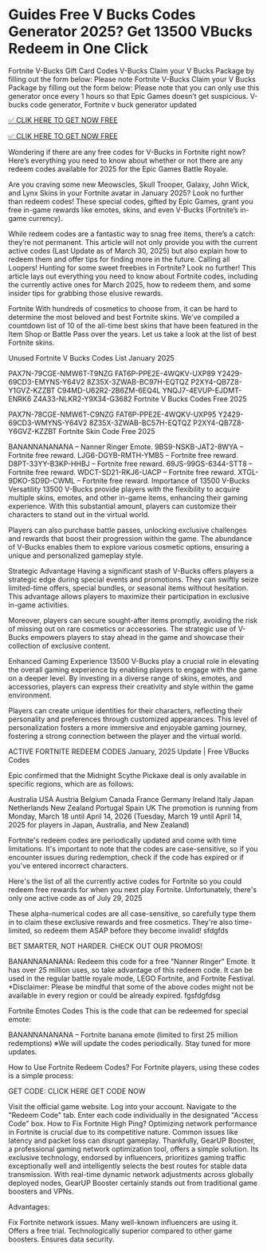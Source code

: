 # Guides Free V Bucks Codes Generator  2025? Get 13500 VBucks Redeem in One Click

Fortnite V-Bucks Gift Card Codes V-Bucks Claim your V Bucks Package by filling out the form below: Please note Fortnite V-Bucks Claim your V Bucks Package by filling out the form below: Please note that you can only use this generator once every 1 hours so that Epic Games doesn’t get suspicious. V-bucks code generator, Fortnite v buck generator updated

[✅ CLIK HERE TO GET NOW FREE](https://shorter.me/FHDug)

[✅ CLIK HERE TO GET NOW FREE](https://shorter.me/nVzTR)


Wondering if there are any free codes for V-Bucks in Fortnite right now? Here’s everything you need to know about whether or not there are any redeem codes available for 2025 for the Epic Games Battle Royale.

Are you craving some new Meowscles, Skull Trooper, Galaxy, John Wick, and Lynx Skins in your Fortnite avatar in January 2025? Look no further than redeem codes! These special codes, gifted by Epic Games, grant you free in-game rewards like emotes, skins, and even V-Bucks (Fortnite’s in-game currency).



While redeem codes are a fantastic way to snag free items, there’s a catch: they’re not permanent. This article will not only provide you with the current active codes (Last Update as of March 30, 2025) but also explain how to redeem them and offer tips for finding more in the future. Calling all Loopers! Hunting for some sweet freebies in Fortnite? Look no further! This article lays out everything you need to know about Fortnite codes, including the currently active ones for March 2025, how to redeem them, and some insider tips for grabbing those elusive rewards.

Fortnite With hundreds of cosmetics to choose from, it can be hard to determine the most beloved and best Fortnite skins. We’ve compiled a countdown list of 10 of the all-time best skins that have been featured in the Item Shop or Battle Pass over the years. Let us take a look at the list of best Fortnite skins.

Unused Fortnite V Bucks Codes List January 2025

PAX7N-79CGE-NMW6T-T9NZG
FAT6P-PPE2E-4WQKV-UXP89
Y2429-69CD3-EMYNS-Y64V2
8Z35X-3ZWAB-BC97H-EQTQZ
P2XY4-QB7Z8-Y1GVZ-KZZBT
C94MD-U62R2-2B6ZM-6EQ4L
YNQJ7-4EVUP-EJDMT-ENRK6
Z4A33-NLKR2-Y9X34-G3682
Fortnite V Bucks Codes Free 2025

PAX7N-78CGE-NMW6T-C9NZG
FAT6P-PPE2E-4WQKV-UXP95
Y2429-69CD3-WMYNS-Y64V2
8Z35X-3ZWAB-BC57H-EQTQZ
P2XY4-QB7Z8-Y6GVZ-KZZBT
Fortnite Skin Code Free 2025


BANANNANANANA – Nanner Ringer Emote.
9BS9-NSKB-JAT2-8WYA – Fortnite free reward.
LJG6-DGYB-RMTH-YMB5 – Fortnite free reward.
D8PT-33YY-B3KP-HHBJ – Fortnite free reward.
69JS-99GS-6344-STT8 – Fortnite free reward.
WDCT-SD21-RKJ6-UACP – Fortnite free reward.
XTGL-9DKO-SD9D-CWML – Fortnite free reward.
Importance of 13500 V-Bucks
Versatility
13500 V-Bucks provide players with the flexibility to acquire multiple skins, emotes, and other in-game items, enhancing their gaming experience. With this substantial amount, players can customize their characters to stand out in the virtual world.

Players can also purchase battle passes, unlocking exclusive challenges and rewards that boost their progression within the game. The abundance of V-Bucks enables them to explore various cosmetic options, ensuring a unique and personalized gameplay style.

Strategic Advantage
Having a significant stash of V-Bucks offers players a strategic edge during special events and promotions. They can swiftly seize limited-time offers, special bundles, or seasonal items without hesitation. This advantage allows players to maximize their participation in exclusive in-game activities.

Moreover, players can secure sought-after items promptly, avoiding the risk of missing out on rare cosmetics or accessories. The strategic use of V-Bucks empowers players to stay ahead in the game and showcase their collection of exclusive content.

Enhanced Gaming Experience
13500 V-Bucks play a crucial role in elevating the overall gaming experience by enabling players to engage with the game on a deeper level. By investing in a diverse range of skins, emotes, and accessories, players can express their creativity and style within the game environment.

Players can create unique identities for their characters, reflecting their personality and preferences through customized appearances. This level of personalization fosters a more immersive and enjoyable gaming journey, fostering a strong connection between the player and the virtual world.

ACTIVE FORTNITE REDEEM CODES
January, 2025 Update | Free VBucks Codes

Epic confirmed that the Midnight Scythe Pickaxe deal is only available in specific regions, which are as follows:


Australia
USA
Austria
Belgium
Canada
France
Germany
Ireland
Italy
Japan
Netherlands
New Zealand
Portugal
Spain
UK
The promotion is running from Monday, March 18 until April 14, 2026 (Tuesday, March 19 until April 14, 2025 for players in Japan, Australia, and New Zealand)

Fortnite's redeem codes are periodically updated and come with time limitations. It's important to note that the codes are case-sensitive, so if you encounter issues during redemption, check if the code has expired or if you've entered incorrect characters.

Here's the list of all the currently active codes for Fortnite so you could redeem free rewards for when you next play Fortnite. Unfortunately, there's only one active code as of July 29, 2025

These alpha-numerical codes are all case-sensitive, so carefully type them in to claim these exclusive rewards and free cosmetics. They're also time-limited, so redeem them ASAP before they become invalid! sfdgfds

BET SMARTER, NOT HARDER. CHECK OUT OUR PROMOS!


BANANNANANANA: Redeem this code for a free "Nanner Ringer" Emote. It has over 25 million uses, so take advantage of this redeem code. It can be used in the regular battle royale mode, LEGO Fortnite, and Fortnite Festival.
*Disclaimer: Please be mindful that some of the above codes might not be available in every region or could be already expired. fgsfdgfdsg

Fortnite Emotes Codes
This is the code that can be redeemed for special emote:


BANANNANANANA – Fortnite banana emote (limited to first 25 million redemptions)
※We will update the codes periodically. Stay tuned for more updates.

How to Use Fortnite Redeem Codes?
For Fortnite players, using these codes is a simple process:

GET CODE: CLICK HERE GET CODE NOW


Visit the official game website.
Log into your account.
Navigate to the "Redeem Code" tab.
Enter each code individually in the designated "Access Code" box.
How to Fix Fortnite High Ping?
Optimizing network performance in Fortnite is crucial due to its competitive nature. Common issues like latency and packet loss can disrupt gameplay. Thankfully, GearUP Booster, a professional gaming network optimization tool, offers a simple solution. Its exclusive technology, endorsed by influencers, prioritizes gaming traffic exceptionally well and intelligently selects the best routes for stable data transmission. With real-time dynamic network adjustments across globally deployed nodes, GearUP Booster certainly stands out from traditional game boosters and VPNs.

Advantages:


Fix Fortnite network issues.
Many well-known influencers are using it.
Offers a free trial.
Technologically superior compared to other game boosters.
Ensures data security.
